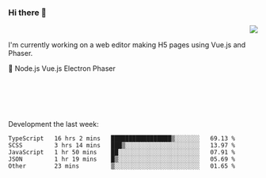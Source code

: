 ### Hi there 👋

<img align="right" src="https://github-readme-stats.vercel.app/api?username=jasonpanggo"/>

<br>
<p align="left">
I'm currently working on a web editor making H5 pages using Vue.js and Phaser.
</p>
<p align="left">
📖 Node.js Vue.js Electron Phaser
</p>
<br>
<br>
<br>
<br>

Development the last week:
<!--START_SECTION:waka-->

```text
TypeScript   16 hrs 2 mins   █████████████████▒░░░░░░░   69.13 %
SCSS         3 hrs 14 mins   ███▒░░░░░░░░░░░░░░░░░░░░░   13.97 %
JavaScript   1 hr 50 mins    ██░░░░░░░░░░░░░░░░░░░░░░░   07.91 %
JSON         1 hr 19 mins    █▒░░░░░░░░░░░░░░░░░░░░░░░   05.69 %
Other        23 mins         ▒░░░░░░░░░░░░░░░░░░░░░░░░   01.65 %
```

<!--END_SECTION:waka-->

<!--
**JASONPANGGO/jasonpanggo** is a ✨ _special_ ✨ repository because its `README.md` (this file) appears on your GitHub profile.

Here are some ideas to get you started:

- 🔭 I’m currently working on ...
- 🌱 I’m currently learning ...
- 👯 I’m looking to collaborate on ...
- 🤔 I’m looking for help with ...
- 💬 Ask me about ...
- 📫 How to reach me: ...
- 😄 Pronouns: ...
- ⚡ Fun fact: ...
-->
